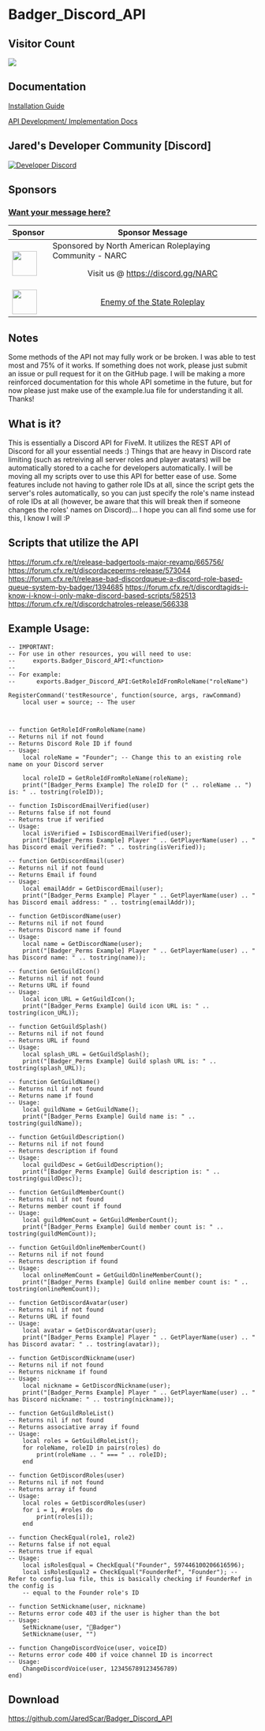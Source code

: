 # Badger_Discord_API

## Visitor Count
  <img src="https://profile-counter.glitch.me/Badger_Discord_API/count.svg" />

## Documentation
[Installation Guide](https://docs.badger.store/fivem-discord-scripts/badger_discord_api/installation-script)

[API Development/ Implementation Docs](https://docs.badger.store/fivem-discord-scripts/badger_discord_api)

## Jared's Developer Community [Discord]
[![Developer Discord](https://discordapp.com/api/guilds/597445834153525298/widget.png?style=banner4)](https://discord.com/invite/WjB5VFz)

## Sponsors
### <a href='https://github.com/sponsors/JaredScar?frequency=one-time&sponsor=JaredScar' target='_blank'>Want your message here?</a>
| Sponsor | Sponsor Message |
| --- | --- |
| <a href="https://github.com/JawshTheDark" target='_blank'><img height='50' width='50' src='https://avatars.githubusercontent.com/u/8483260?v=4' /></a> | Sponsored by North American Roleplaying Community - NARC <br /> <p align='center'>Visit us @ https://discord.gg/NARC</p> |
| <a href='https://github.com/Legacy-TacticalGamingInteractive' target='_blank'><img height='50' width='50' src='https://avatars.githubusercontent.com/u/25211271?v=4' /></a> | <a href="https://discord.gg/eots" target='_blank'><p align='center'>Enemy of the State Roleplay</p></a>

## Notes
Some methods of the API not may fully work or be broken. I was able to test most and 75% of it works. If something does not work, please just submit an issue or pull request for it on the GitHub page. I will be making a more reinforced documentation for this whole API sometime in the future, but for now please just make use of the example.lua file for understanding it all. Thanks!

## What is it?
This is essentially a Discord API for FiveM. It utilizes the REST API of Discord for all your essential needs :) Things that are heavy in Discord rate limiting (such as retreiving all server roles and player avatars) will be automatically stored to a cache for developers automatically. I will be moving all my scripts over to use this API for better ease of use. Some features include not having to gather role IDs at all, since the script gets the server's roles automatically, so you can just specify the role's name instead of role IDs at all (however, be aware that this will break then if someone changes the roles' names on Discord)... I hope you can all find some use for this, I know I will :P

## Scripts that utilize the API
https://forum.cfx.re/t/release-badgertools-major-revamp/665756/
https://forum.cfx.re/t/discordaceperms-release/573044
https://forum.cfx.re/t/release-bad-discordqueue-a-discord-role-based-queue-system-by-badger/1394685
https://forum.cfx.re/t/discordtagids-i-know-i-know-i-only-make-discord-based-scripts/582513
https://forum.cfx.re/t/discordchatroles-release/566338

## Example Usage:

```
-- IMPORTANT:
-- For use in other resources, you will need to use: 
--     exports.Badger_Discord_API:<function>
--
-- For example:
--		exports.Badger_Discord_API:GetRoleIdFromRoleName("roleName")

RegisterCommand('testResource', function(source, args, rawCommand)
	local user = source; -- The user 



-- function GetRoleIdFromRoleName(name)
-- Returns nil if not found
-- Returns Discord Role ID if found
-- Usage:
	local roleName = "Founder"; -- Change this to an existing role name on your Discord server 

	local roleID = GetRoleIdFromRoleName(roleName);
	print("[Badger_Perms Example] The roleID for (" .. roleName .. ") is: " .. tostring(roleID));

-- function IsDiscordEmailVerified(user)
-- Returns false if not found
-- Returns true if verified 
-- Usage:
	local isVerified = IsDiscordEmailVerified(user);
	print("[Badger_Perms Example] Player " .. GetPlayerName(user) .. " has Discord email verified?: " .. tostring(isVerified));

-- function GetDiscordEmail(user)
-- Returns nil if not found
-- Returns Email if found 
-- Usage:
	local emailAddr = GetDiscordEmail(user);
	print("[Badger_Perms Example] Player " .. GetPlayerName(user) .. " has Discord email address: " .. tostring(emailAddr));

-- function GetDiscordName(user)
-- Returns nil if not found
-- Returns Discord name if found 
-- Usage:
	local name = GetDiscordName(user);
	print("[Badger_Perms Example] Player " .. GetPlayerName(user) .. " has Discord name: " .. tostring(name));

-- function GetGuildIcon()
-- Returns nil if not found
-- Returns URL if found 
-- Usage:
	local icon_URL = GetGuildIcon();
	print("[Badger_Perms Example] Guild icon URL is: " .. tostring(icon_URL));

-- function GetGuildSplash()
-- Returns nil if not found
-- Returns URL if found 
-- Usage:
	local splash_URL = GetGuildSplash();
	print("[Badger_Perms Example] Guild splash URL is: " .. tostring(splash_URL));

-- function GetGuildName()
-- Returns nil if not found
-- Returns name if found 
-- Usage:
	local guildName = GetGuildName();
	print("[Badger_Perms Example] Guild name is: " .. tostring(guildName));

-- function GetGuildDescription()
-- Returns nil if not found
-- Returns description if found 
-- Usage:
	local guildDesc = GetGuildDescription();
	print("[Badger_Perms Example] Guild description is: " .. tostring(guildDesc));

-- function GetGuildMemberCount()
-- Returns nil if not found
-- Returns member count if found 
-- Usage:
	local guildMemCount = GetGuildMemberCount();
	print("[Badger_Perms Example] Guild member count is: " .. tostring(guildMemCount));

-- function GetGuildOnlineMemberCount()
-- Returns nil if not found
-- Returns description if found 
-- Usage:
	local onlineMemCount = GetGuildOnlineMemberCount();
	print("[Badger_Perms Example] Guild online member count is: " .. tostring(onlineMemCount));

-- function GetDiscordAvatar(user)
-- Returns nil if not found
-- Returns URL if found 
-- Usage:
	local avatar = GetDiscordAvatar(user);
	print("[Badger_Perms Example] Player " .. GetPlayerName(user) .. " has Discord avatar: " .. tostring(avatar));

-- function GetDiscordNickname(user)
-- Returns nil if not found
-- Returns nickname if found 
-- Usage:
	local nickname = GetDiscordNickname(user);
	print("[Badger_Perms Example] Player " .. GetPlayerName(user) .. " has Discord nickname: " .. tostring(nickname));

-- function GetGuildRoleList()
-- Returns nil if not found
-- Returns associative array if found 
-- Usage:
	local roles = GetGuildRoleList();
	for roleName, roleID in pairs(roles) do 
		print(roleName .. " === " .. roleID);
	end

-- function GetDiscordRoles(user)
-- Returns nil if not found
-- Returns array if found 
-- Usage:
	local roles = GetDiscordRoles(user)
	for i = 1, #roles do  
		print(roles[i]);
	end

-- function CheckEqual(role1, role2)
-- Returns false if not equal
-- Returns true if equal 
-- Usage:
	local isRolesEqual = CheckEqual("Founder", 597446100206616596);
	local isRolesEqual2 = CheckEqual("FounderRef", "Founder"); -- Refer to config.lua file, this is basically checking if FounderRef in the config is 
	-- equal to the Founder role's ID 

-- function SetNickname(user, nickname)
-- Returns error code 403 if the user is higher than the bot
-- Usage:
	SetNickname(user, "🦡Badger")
	SetNickname(user, "")

-- function ChangeDiscordVoice(user, voiceID)
-- Returns error code 400 if voice channel ID is incorrect
-- Usage:
	ChangeDiscordVoice(user, 123456789123456789)
end)
```

## Download

https://github.com/JaredScar/Badger_Discord_API
